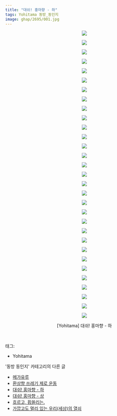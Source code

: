 ```yaml
---
title: "대쉬! 홍마향 - 하"
tags: Yohitama 동방_동인지
image: ghap/2695/001.jpg
---
```

<div class="article">
<p style="text-align: center; clear: none; float: none;"><img src="{{ site.nasurl }}/ghap/2695/001.jpg"/></p>
<p style="text-align: center; clear: none; float: none;"><img src="{{ site.nasurl }}/ghap/2695/002.jpg"/></p>
<p style="text-align: center; clear: none; float: none;"><img src="{{ site.nasurl }}/ghap/2695/003.jpg"/></p>
<p style="text-align: center; clear: none; float: none;"><img src="{{ site.nasurl }}/ghap/2695/004.jpg"/></p>
<p style="text-align: center; clear: none; float: none;"><img src="{{ site.nasurl }}/ghap/2695/005.jpg"/></p>
<p style="text-align: center; clear: none; float: none;"><img src="{{ site.nasurl }}/ghap/2695/006.jpg"/></p>
<p style="text-align: center; clear: none; float: none;"><img src="{{ site.nasurl }}/ghap/2695/007.jpg"/></p>
<p style="text-align: center; clear: none; float: none;"><img src="{{ site.nasurl }}/ghap/2695/008.jpg"/></p>
<p style="text-align: center; clear: none; float: none;"><img src="{{ site.nasurl }}/ghap/2695/009.jpg"/></p>
<p style="text-align: center; clear: none; float: none;"><img src="{{ site.nasurl }}/ghap/2695/010.jpg"/></p>
<p style="text-align: center; clear: none; float: none;"><img src="{{ site.nasurl }}/ghap/2695/011.jpg"/></p>
<p style="text-align: center; clear: none; float: none;"><img src="{{ site.nasurl }}/ghap/2695/012.jpg"/></p>
<p style="text-align: center; clear: none; float: none;"><img src="{{ site.nasurl }}/ghap/2695/013.jpg"/></p>
<p style="text-align: center; clear: none; float: none;"><img src="{{ site.nasurl }}/ghap/2695/014.jpg"/></p>
<p style="text-align: center; clear: none; float: none;"><img src="{{ site.nasurl }}/ghap/2695/015.jpg"/></p>
<p style="text-align: center; clear: none; float: none;"><img src="{{ site.nasurl }}/ghap/2695/016.jpg"/></p>
<p style="text-align: center; clear: none; float: none;"><img src="{{ site.nasurl }}/ghap/2695/017.jpg"/></p>
<p style="text-align: center; clear: none; float: none;"><img src="{{ site.nasurl }}/ghap/2695/018.jpg"/></p>
<p style="text-align: center; clear: none; float: none;"><img src="{{ site.nasurl }}/ghap/2695/019.jpg"/></p>
<p style="text-align: center; clear: none; float: none;"><img src="{{ site.nasurl }}/ghap/2695/020.jpg"/></p>
<p style="text-align: center; clear: none; float: none;"><img src="{{ site.nasurl }}/ghap/2695/021.jpg"/></p>
<p style="text-align: center; clear: none; float: none;"><img src="{{ site.nasurl }}/ghap/2695/022.jpg"/></p>
<p style="text-align: center; clear: none; float: none;"><img src="{{ site.nasurl }}/ghap/2695/023.jpg"/></p>
<p style="text-align: center; clear: none; float: none;"><img src="{{ site.nasurl }}/ghap/2695/024.jpg"/></p>
<p style="text-align: center; clear: none; float: none;"><img src="{{ site.nasurl }}/ghap/2695/025.jpg"/></p>
<p style="text-align: center; clear: none; float: none;"><img src="{{ site.nasurl }}/ghap/2695/026.jpg"/></p>
<p style="text-align: center; clear: none; float: none;"><img src="{{ site.nasurl }}/ghap/2695/027.jpg"/></p>
<p style="text-align: center; clear: none; float: none;"><img src="{{ site.nasurl }}/ghap/2695/028.jpg"/></p>
<p style="text-align: center; clear: none; float: none;"><img src="{{ site.nasurl }}/ghap/2695/029.jpg"/></p>
<p style="text-align: center; clear: none; float: none;"><img src="{{ site.nasurl }}/ghap/2695/030.jpg"/></p>
<p style="text-align: center; clear: none; float: none;"><img src="{{ site.nasurl }}/ghap/2695/031.jpg"/></p>
<p style="text-align: center; clear: none; float: none;">[Yohitama] 대쉬! 홍마향 - 하</p>
<p><br/></p>
</div><div class="tagTrail">
<p>태그: </p>
<ul>
<li>Yohitama</li>
</ul>
</div><div class="another">
<p>'동방 동인지' 카테고리의 다른 글</p>
<ul>
<li><a href="/2016-10-30-ghap_2697">메가유루</a></li>
<li><a href="/2016-10-30-ghap_2696">환상향 쓰레기 제로 운동</a></li>
<li><a href="/2016-10-30-ghap_2695">대쉬! 홍마향 - 하</a></li>
<li><a href="/2016-10-30-ghap_2694">대쉬! 홍마향 - 상</a></li>
<li><a href="/2016-10-30-ghap_2693">흐르고, 휩쓸리는.</a></li>
<li><a href="/2016-10-30-ghap_2692">가깝고도 멀리 있는 우리(세상)의 열쇠</a></li>
</ul>
</div><div class="cb_module cb_fluid">
<div class="cb_wrt cb_profile">
</div><!-- commentList close -->
</div>